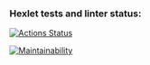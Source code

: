 ### Hexlet tests and linter status:

[![Actions Status](https://github.com/Derie1/python-project-lvl1/workflows/hexlet-check/badge.svg)](https://github.com/Derie1/python-project-lvl1/actions)

[![Maintainability](https://api.codeclimate.com/v1/badges/a99a88d28ad37a79dbf6/maintainability)](https://codeclimate.com/github/codeclimate/codeclimate/maintainability)
